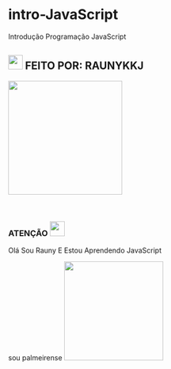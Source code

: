 # intro-JavaScript
 Introdução Programação JavaScript
## <img src="https://github.com/TheDudeThatCode/TheDudeThatCode/blob/master/Assets/Hi.gif" width="29px"> FEITO POR: RAUNYKKJ
<p>
<img src="https://media-giphy-com.cdn.ampproject.org/ii/w820/s/media.giphy.com/media/1g3A0gpaidxWcL9Mfo/giphy.gif" width="230" height="230"/>
</p>
<br>


 
</details>

### ATENÇÃO <img src="https://github.com/TheDudeThatCode/TheDudeThatCode/blob/master/Assets/happy.gif" width="30" height="30"/>
Olá Sou Rauny E Estou Aprendendo JavaScript
</div>
<p>
sou palmeirense
<img src= "https://www.ogol.com.br/img/history/imgS620I11712T20190402191855.png" width="200" height="200"/>